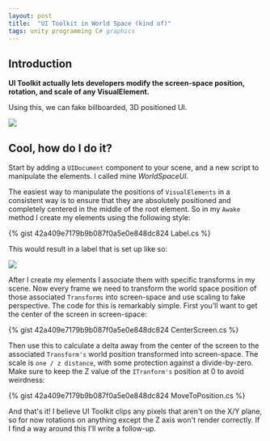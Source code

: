 ```yaml
---
layout: post
title:  "UI Toolkit in World Space (kind of)"
tags: unity programming C# graphics
---
```

## Introduction
**UI Toolkit actually lets developers modify the screen-space position, rotation, and scale of any VisualElement.**

Using this, we can fake billboarded, 3D positioned UI.

![](/blog/assets/images/UI.gif)

## Cool, how do I do it?

Start by adding a `UIDocument` component to your scene, and a new script to manipulate the elements. I called mine *WorldSpaceUI*.

The easiest way to manipulate the positions of `VisualElements` in a consistent way is to ensure that they are absolutely positioned and completely centered in the middle of the root element. So in my `Awake` method I create my elements using the following style:

{% gist 42a409e7179b9b087f0a5e0e848dc824 Label.cs %}

This would result in a label that is set up like so:

![](/blog/assets/images/Unity_uIPsS71chg.png)

After I create my elements I associate them with specific transforms in my scene. Now every frame we need to transform the world space position of those associated `Transforms` into screen-space and use scaling to fake perspective. The code for this is remarkably simple. First you'll want to get the center of the screen in screen-space:

{% gist 42a409e7179b9b087f0a5e0e848dc824 CenterScreen.cs %}

Then use this to calculate a delta away from the center of the screen to the associated `Transform's` world position transformed into screen-space. The scale is `one / z distance`, with some protection against a divide-by-zero. Make sure to keep the Z value of the `ITranform's` position at 0 to avoid weirdness:

{% gist 42a409e7179b9b087f0a5e0e848dc824 MoveToPosition.cs %}

And that's it! I believe UI Toolkit clips any pixels that aren't on the X/Y plane, so for now rotations on anything except the Z axis won't render correctly. If I find a way around this I'll write a follow-up.